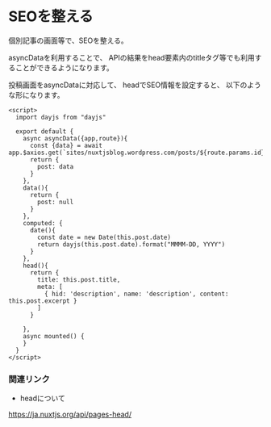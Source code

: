 # SEOを整える

個別記事の画面等で、SEOを整える。

asyncDataを利用することで、
APIの結果をhead要素内のtitleタグ等でも利用することができるようになります。

投稿画面をasyncDataに対応して、 headでSEO情報を設定すると、
以下のような形になります。

```vue
<script>
  import dayjs from "dayjs"

  export default {
    async asyncData({app,route}){
      const {data} = await app.$axios.get(`sites/nuxtjsblog.wordpress.com/posts/${route.params.id}`)
      return {
        post: data
      }
    },
    data(){
      return {
        post: null
      }
    },
    computed: {
      date(){
        const date = new Date(this.post.date)
        return dayjs(this.post.date).format("MMMM-DD, YYYY")
      }
    },
    head(){
      return {
        title: this.post.title,
        meta: [
          { hid: 'description', name: 'description', content: this.post.excerpt }
        ]
      }

    },
    async mounted() {
    }
  }
</script>

```

### 関連リンク

- headについて　　

https://ja.nuxtjs.org/api/pages-head/

